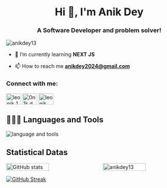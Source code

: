 <h1 align="center">Hi 👋, I'm Anik Dey</h1>
<h3 align="center">A Software Developer and problem solver!</h3>

<p align="left"> <img src="https://komarev.com/ghpvc/?username=anikdey13&label=Profile%20views&color=0e75b6&style=flat" alt="anikdey13" /> </p>

- 🌱 I’m currently learning **NEXT JS**

- 📫 How to reach me **anikdey2024@gmail.com**

<h3 align="left">Connect with me:</h3>
<p align="left">
<a href="https://twitter.com/leonik_10" target="blank"><img align="center" src="https://raw.githubusercontent.com/rahuldkjain/github-profile-readme-generator/master/src/images/icons/Social/twitter.svg" alt="leonik_10" height="30" width="40" /></a>
<a href="https://fb.com/0n1k.d" target="blank"><img align="center" src="https://raw.githubusercontent.com/rahuldkjain/github-profile-readme-generator/master/src/images/icons/Social/facebook.svg" alt="0n1k.d" height="30" width="40" /></a>
<a href="https://instagram.com/leonik._.d" target="blank"><img align="center" src="https://raw.githubusercontent.com/rahuldkjain/github-profile-readme-generator/master/src/images/icons/Social/instagram.svg" alt="leonik._.d" height="30" width="40" /></a>
</p>

## 👨🏻‍💻 Languages and Tools
![language and tools](https://skillicons.dev/icons?i=js,ts,vite,react,nextjs,mongodb,python,html,css,tailwindcss,vscode,git,github,linux)

<!-- GitHub Stats Section -->
## Statistical Datas

<p style="display: flex; justify-content: space-between;">
  <img width="48%" src="https://github-readme-stats.vercel.app/api?username=anikdey13&show_icons=true&line_height=48&locale=en&bg_color=0d1117&text_color=ffffff"
       alt="GitHub stats" />
  <img width="48%" src="https://github-readme-stats.vercel.app/api/top-langs?username=anikdey13&langs_count=20&show_icons=true&locale=en&bg_color=0d1117&text_color=F0184E&layout=compact"
       alt="anikdey13" />
</p>
<a href="https://git.io/streak-stats"><img src="https://streak-stats.demolab.com?user=anikdey13&theme=buefy-dark&card_height=245" alt="GitHub Streak" /></a>
